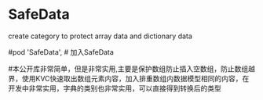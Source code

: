 # SafeData
create category to protect array data and dictionary data 

#pod 'SafeData',                   # 加入SafeData

#本公开库非常简单，但是非常实用,主要是保护数组防止插入空数组，防止数组越界，使用KVC快速取出数组元素内容，加入排重数组内数据模型相同的内容，在开发中非常实用，字典的类别也非常实用，可以直接得到转换后的类型
